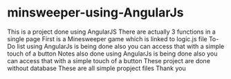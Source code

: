 # minsweeper-using-AngularJs
This is a project done using AngularJS 
There are actually 3 functions in a single page
First is a Minesweeper game which is linked to logic.js file
To-Do list using AngularJs is being done also you can access that with a simple touch of a button
Notes also done using AngularJs is being done also you can access that with a simple touch of a button
These project are done without database
These are all simple propject files
Thank you
